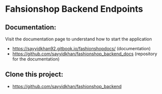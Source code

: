# Fahsionshop Backend Endpoints

## Documentation:

Visit the documentation page to understand how to start the application
- https://sayyidkhan92.gitbook.io/fashionshopdocs/ (documentation)
- https://github.com/sayyidkhan/fashionshop_backend_docs (repository for the documentation)

## Clone this project:

- https://github.com/sayyidkhan/fashionshop_backend
